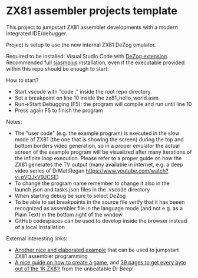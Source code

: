 # ZX81 assembler projects template

This project to jumpstart ZX81 assembler developments with a modern integrated IDE/debugger.

Project is setup to use the new internal ZX81 DeZog emulator.

Required to be installed: Visual Studio Code with [DeZog extension](https://github.com/maziac/DeZog). Recommended full [sjasmplus](https://github.com/z00m128/sjasmplus) installation, even if the executable provided within this repo should be enough to start.

How to start?
- Start vscode with "code ." inside the root repo directory
- Set a breakpoint on line 10 inside the zx81_hello_world.asm 
- Run->Start Debugging (F5): the program will compile and run until line 10
- Press again F5 to finish the program

Notes:
- The "user code" (e.g. the example program) is executed in the slow mode of ZX81 (the one that is showing the screen) during the top and bottom borders video generation, so in a proper emulator the actual screen of the example program will be visualized after many iterations of the infinite loop execution. Please refer to a proper guide on how the ZX81 generates the TV output (many available in internet, e.g. a deep video series of DrMattRegan https://www.youtube.com/watch?v=pVQJxV9JCSE)
- To change the program name remember to change it also in the launch.json and tasks.json files in the .vscode directory
- When starting debug be sure to select DeZog
- To be able to set breakpoints in the source file verify that it has beeen recognized as assembler file in the language mode (and not e.g. as a Plain Text) in the bottom right of the window
- GitHub codespaces can be used to develop inside the browser instead of a local installation

External interesting links:
- [Another nice and elaborated example](https://github.com/maziac/zx81-sample-program) that can be used to jumpstart ZX81 assembler programming
- [A nice guide on how to create a game](https://sinclairzxworld.com/viewtopic.php?t=4045), and [39 pages to get every byte out of the 1K ZX81!](https://www.sinclairzxworld.com/download/file.php?id=12563) from the unbeatable Dr Beep!

